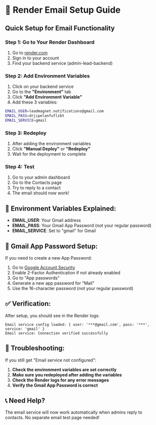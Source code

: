 # 🚀 Render Email Setup Guide

## Quick Setup for Email Functionality

### Step 1: Go to Your Render Dashboard
1. Go to [render.com](https://render.com)
2. Sign in to your account
3. Find your backend service (admin-lead-backend)

### Step 2: Add Environment Variables
1. Click on your backend service
2. Go to the **"Environment"** tab
3. Click **"Add Environment Variable"**
4. Add these 3 variables:

```bash
EMAIL_USER=leadmagnet.notifications@gmail.com
EMAIL_PASS=drjipelanfuflzbt
EMAIL_SERVICE=gmail
```

### Step 3: Redeploy
1. After adding the environment variables
2. Click **"Manual Deploy"** or **"Redeploy"**
3. Wait for the deployment to complete

### Step 4: Test
1. Go to your admin dashboard
2. Go to the Contacts page
3. Try to reply to a contact
4. The email should now work!

## 🔧 Environment Variables Explained:

- **EMAIL_USER**: Your Gmail address
- **EMAIL_PASS**: Your Gmail App Password (not your regular password)
- **EMAIL_SERVICE**: Set to "gmail" for Gmail

## 📧 Gmail App Password Setup:

If you need to create a new App Password:

1. Go to [Google Account Security](https://myaccount.google.com/security)
2. Enable 2-Factor Authentication if not already enabled
3. Go to "App passwords"
4. Generate a new app password for "Mail"
5. Use the 16-character password (not your regular password)

## ✅ Verification:

After setup, you should see in the Render logs:
```
Email service config loaded: { user: '***@gmail.com', pass: '***', service: 'gmail' }
Email service: Connection verified successfully
```

## 🚨 Troubleshooting:

If you still get "Email service not configured":

1. **Check the environment variables are set correctly**
2. **Make sure you redeployed after adding the variables**
3. **Check the Render logs for any error messages**
4. **Verify the Gmail App Password is correct**

## 📞 Need Help?

The email service will now work automatically when admins reply to contacts. No separate email test page needed!

